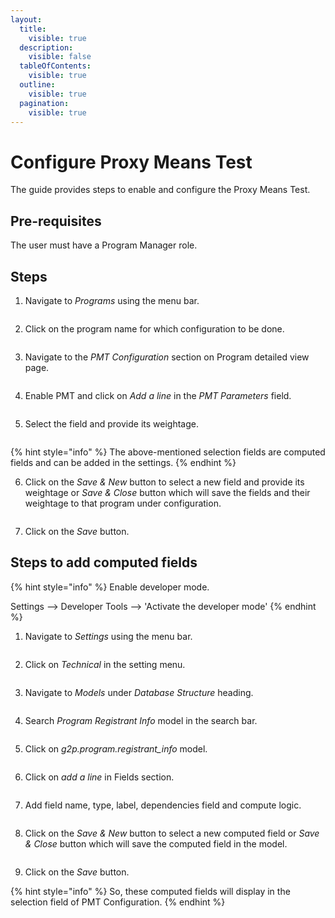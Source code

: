 ```yaml
---
layout:
  title:
    visible: true
  description:
    visible: false
  tableOfContents:
    visible: true
  outline:
    visible: true
  pagination:
    visible: true
---
```


# Configure Proxy Means Test

The guide provides steps to enable and configure the Proxy Means Test.

## Pre-requisites

The user must have a Program Manager role.

## Steps

1. Navigate to _Programs_ using the menu bar.

<figure><img src="../../../../.gitbook/assets/image (3).png" alt=""><figcaption></figcaption></figure>

2. Click on the program name for which configuration to be done.

<figure><img src="../../../../.gitbook/assets/image (5).png" alt=""><figcaption></figcaption></figure>

3. Navigate to the _PMT_ _Configuration_ section on Program detailed view page.

<figure><img src="../../../../.gitbook/assets/image (6).png" alt=""><figcaption></figcaption></figure>

4. Enable PMT and click on _Add a line_ in the _PMT Parameters_ field.

<figure><img src="../../../../.gitbook/assets/image (7).png" alt=""><figcaption></figcaption></figure>

5. Select the field and provide its weightage.

<figure><img src="../../../../.gitbook/assets/image (21).png" alt=""><figcaption></figcaption></figure>

{% hint style="info" %}
The above-mentioned selection fields are computed fields and can be added in the settings.
{% endhint %}

6. Click on the _Save & New_ button to select a new field and provide its weightage or _Save & Close_ button which will save the fields and their weightage to that program under configuration.

<figure><img src="../../../../.gitbook/assets/image (31).png" alt=""><figcaption></figcaption></figure>

7. Click on the _Save_ button.

## Steps to add computed fields



{% hint style="info" %}
Enable developer mode.

Settings --> Developer Tools --> 'Activate the developer mode'
{% endhint %}

1. Navigate to _Settings_ using the menu bar.

<figure><img src="../../../../.gitbook/assets/image (32).png" alt=""><figcaption></figcaption></figure>

2. Click on _Technical_ in the setting menu.

<figure><img src="../../../../.gitbook/assets/image (33).png" alt=""><figcaption></figcaption></figure>

3. Navigate to _Models_ under _Database Structure_ heading.

<figure><img src="../../../../.gitbook/assets/image (34).png" alt=""><figcaption></figcaption></figure>

4. Search _Program Registrant Info_ model in the search bar.

<figure><img src="../../../../.gitbook/assets/image (35).png" alt=""><figcaption></figcaption></figure>

5. Click on _g2p.program.registrant\_info_ model.

<figure><img src="../../../../.gitbook/assets/image (36).png" alt=""><figcaption></figcaption></figure>

6. Click on _add a line_ in Fields section.

<figure><img src="../../../../.gitbook/assets/image (37).png" alt=""><figcaption></figcaption></figure>

7. Add field name, type, label, dependencies field and compute logic.

<figure><img src="../../../../.gitbook/assets/image (38).png" alt=""><figcaption></figcaption></figure>

8. Click on the _Save & New_ button to select a new computed field or _Save & Close_ button which will save the computed field in the model.

<figure><img src="../../../../.gitbook/assets/image (39).png" alt=""><figcaption></figcaption></figure>

9. Click on the _Save_ button.

{% hint style="info" %}
So, these computed fields will display in the selection field of PMT Configuration.
{% endhint %}
